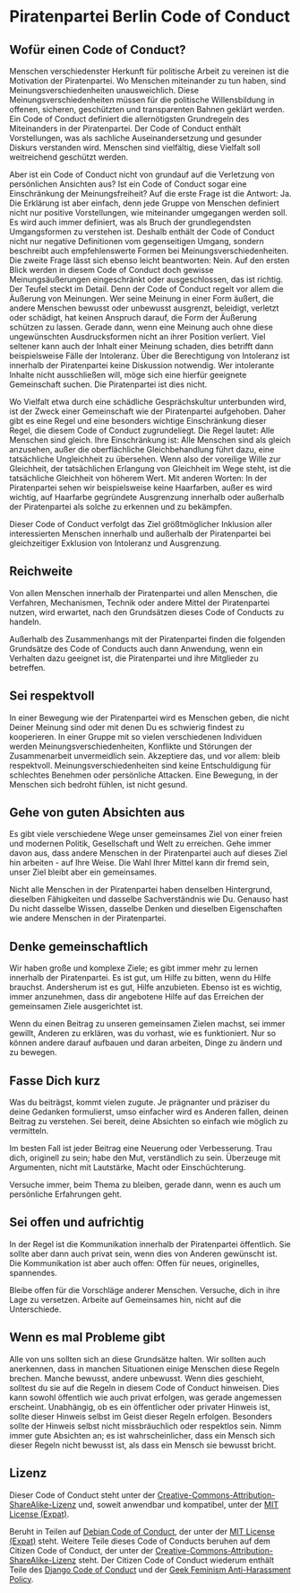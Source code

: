 # Piratenpartei Berlin Code of Conduct

## Wofür einen Code of Conduct?
Menschen verschiedenster Herkunft für politische Arbeit zu vereinen ist die Motivation der Piratenpartei. Wo Menschen miteinander zu tun haben, sind Meinungsverschiedenheiten unausweichlich. Diese Meinungsverschiedenheiten müssen für die politische Willensbildung in offenen, sicheren, geschützten und transparenten Bahnen geklärt werden. Ein Code of Conduct definiert die allernötigsten Grundregeln des Miteinanders in der Piratenpartei. Der Code of Conduct enthält Vorstellungen, was als sachliche Auseinandersetzung und gesunder Diskurs verstanden wird. Menschen sind vielfältig, diese Vielfalt soll weitreichend geschützt werden.

Aber ist ein Code of Conduct nicht von grundauf auf die Verletzung von persönlichen Ansichten aus? Ist ein Code of Conduct sogar eine Einschränkung der Meinungsfreiheit? Auf die erste Frage ist die Antwort: Ja. Die Erklärung ist aber einfach, denn jede Gruppe von Menschen definiert nicht nur positive Vorstellungen, wie miteinander umgegangen werden soll. Es wird auch immer definiert, was als Bruch der grundlegendsten Umgangsformen zu verstehen ist. Deshalb enthält der Code of Conduct nicht nur negative Definitionen vom gegenseitigen Umgang, sondern beschreibt auch empfehlenswerte Formen bei Meinungsverschiedenheiten. Die zweite Frage lässt sich ebenso leicht beantworten: Nein. Auf den ersten Blick werden in diesem Code of Conduct doch gewisse Meinungsäußerungen eingeschränkt oder ausgeschlossen, das ist richtig. Der Teufel steckt im Detail. Denn der Code of Conduct regelt vor allem die Äußerung von Meinungen. Wer seine Meinung in einer Form äußert, die andere Menschen bewusst oder unbewusst ausgrenzt, beleidigt, verletzt oder schädigt, hat keinen Anspruch darauf, die Form der Äußerung schützen zu lassen. Gerade dann, wenn eine Meinung auch ohne diese ungewünschten Ausdrucksformen nicht an ihrer Position verliert. Viel seltener kann auch der Inhalt einer Meinung schaden, dies betrifft dann beispielsweise Fälle der Intoleranz. Über die Berechtigung von Intoleranz ist innerhalb der Piratenpartei keine Diskussion notwendig. Wer intolerante Inhalte nicht ausschließen will, möge sich eine hierfür geeignete Gemeinschaft suchen. Die Piratenpartei ist dies nicht.

Wo Vielfalt etwa durch eine schädliche Gesprächskultur unterbunden wird, ist der Zweck einer Gemeinschaft wie der Piratenpartei aufgehoben. Daher gibt es eine Regel und eine besonders wichtige Einschränkung dieser Regel, die diesem Code of Conduct zugrundeliegt. Die Regel lautet: Alle Menschen sind gleich. Ihre Einschränkung ist: Alle Menschen sind als gleich anzusehen, außer die oberflächliche Gleichbehandlung führt dazu, eine tatsächliche Ungleichheit zu übersehen. Wenn also der voreilige Wille zur Gleichheit, der tatsächlichen Erlangung von Gleichheit im Wege steht, ist die tatsächliche Gleichheit von höherem Wert. Mit anderen Worten: In der Piratenpartei sehen wir beispielsweise keine Haarfarben, außer es wird wichtig, auf Haarfarbe gegründete Ausgrenzung innerhalb oder außerhalb der Piratenpartei als solche zu erkennen und zu bekämpfen.

Dieser Code of Conduct verfolgt das Ziel größtmöglicher Inklusion aller interessierten Menschen innerhalb und außerhalb der Piratenpartei bei gleichzeitiger Exklusion von Intoleranz und Ausgrenzung.

## Reichweite
Von allen Menschen innerhalb der Piratenpartei und allen Menschen, die Verfahren, Mechanismen, Technik oder andere Mittel der Piratenpartei nutzen, wird erwartet, nach den Grundsätzen dieses Code of Conducts zu handeln.

Außerhalb des Zusammenhangs mit der Piratenpartei finden die folgenden Grundsätze des Code of Conducts auch dann Anwendung, wenn ein Verhalten dazu geeignet ist, die Piratenpartei und ihre Mitglieder zu betreffen.

## Sei respektvoll
In einer Bewegung wie der Piratenpartei wird es Menschen geben, die nicht Deiner Meinung sind oder mit denen Du es schwierig findest zu kooperieren. In einer Gruppe mit so vielen verschiedenen Individuen werden  Meinungsverschiedenheiten, Konflikte und Störungen der Zusammenarbeit unvermeidlich sein. Akzeptiere das, und vor allem: bleib respektvoll. Meinungsverschiedenheiten sind keine Entschuldigung für schlechtes Benehmen oder persönliche Attacken. Eine Bewegung, in der Menschen sich bedroht fühlen, ist nicht gesund.

## Gehe von guten Absichten aus

Es gibt viele verschiedene Wege unser gemeinsames Ziel von einer freien und modernen Politik, Gesellschaft und Welt zu erreichen. Gehe immer davon aus, dass andere Menschen in der Piratenpartei auch auf dieses Ziel hin arbeiten - auf Ihre Weise. Die Wahl Ihrer Mittel kann dir fremd sein, unser Ziel bleibt aber ein gemeinsames.

Nicht alle Menschen in der Piratenpartei haben denselben Hintergrund, dieselben Fähigkeiten und dasselbe Sachverständnis wie Du. Genauso hast Du nicht dasselbe Wissen, dasselbe Denken und dieselben Eigenschaften wie andere Menschen in der Piratenpartei.

## Denke gemeinschaftlich

Wir haben große und komplexe Ziele; es gibt immer mehr zu lernen innerhalb der Piratenpartei. Es ist gut, um Hilfe zu bitten, wenn du Hilfe brauchst. Andersherum ist es gut, Hilfe anzubieten. Ebenso ist es wichtig, immer anzunehmen, dass dir angebotene Hilfe auf das Erreichen der gemeinsamen Ziele ausgerichtet ist.

Wenn du einen Beitrag zu unseren gemeinsamen Zielen machst, sei immer gewillt, Anderen zu erklären, was du vorhast, wie es funktioniert. Nur so können andere darauf aufbauen und daran arbeiten, Dinge zu ändern und zu bewegen.

## Fasse Dich kurz

Was du beiträgst, kommt vielen zugute. Je prägnanter und präziser du deine Gedanken formulierst, umso einfacher wird es Anderen fallen, deinen Beitrag zu verstehen. Sei bereit, deine Absichten so einfach wie möglich zu vermitteln.

Im besten Fall ist jeder Beitrag eine Neuerung oder Verbesserung. Trau dich, originell zu sein; habe den Mut, verständlich zu sein. Überzeuge mit Argumenten, nicht mit Lautstärke, Macht oder Einschüchterung.

Versuche immer, beim Thema zu bleiben, gerade dann, wenn es auch um persönliche Erfahrungen geht.

## Sei offen und aufrichtig

In der Regel ist die Kommunikation innerhalb der Piratenpartei öffentlich. Sie sollte aber dann auch privat sein, wenn dies von Anderen gewünscht ist. Die Kommunikation ist aber auch offen: Offen für neues, originelles, spannendes.

Bleibe offen für die Vorschläge anderer Menschen. Versuche, dich in ihre Lage zu versetzen. Arbeite auf Gemeinsames hin, nicht auf die Unterschiede.

## Wenn es mal Probleme gibt

Alle von uns sollten sich an diese Grundsätze halten. Wir sollten auch anerkennen, dass in manchen Situationen einige Menschen diese Regeln brechen. Manche bewusst, andere unbewusst. Wenn dies geschieht, solltest du sie auf die Regeln in diesem Code of Conduct hinweisen. Dies kann sowohl öffentlich wie auch privat erfolgen, was gerade angemessen erscheint. Unabhängig, ob es ein öffentlicher oder privater Hinweis ist, sollte dieser Hinweis selbst im Geist dieser Regeln erfolgen. Besonders sollte der Hinweis selbst nicht missbräuchlich oder respektlos sein. Nimm immer gute Absichten an; es ist wahrscheinlicher, dass ein Mensch sich dieser Regeln nicht bewusst ist, als dass ein Mensch sie bewusst bricht.

## Lizenz

Dieser Code of Conduct steht unter der [Creative-Commons-Attribution-ShareAlike-Lizenz](http://creativecommons.org/licenses/by-sa/3.0/) und, soweit anwendbar und kompatibel, unter der [MIT License (Expat)](https://www.debian.org/legal/licenses/mit).

Beruht in Teilen auf [Debian Code of Conduct](https://www.debian.org/code_of_conduct), der unter der [MIT License (Expat)](https://www.debian.org/legal/licenses/mit) steht. Weitere Teile dieses Code of Conducts beruhen auf dem Citizen Code of Conduct, der unter der [Creative-Commons-Attribution-ShareAlike-Lizenz](http://creativecommons.org/licenses/by-sa/3.0/) steht. Der Citizen Code of Conduct wiederum enthält Teile des [Django Code of Conduct](https://www.djangoproject.com/conduct/) und der [Geek Feminism Anti-Harassment Policy](http://geekfeminism.wikia.com/wiki/Conference_anti-harassment/Policy).
